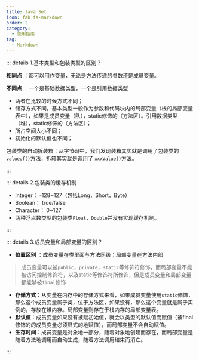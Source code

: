 ```yaml
---
title: Java Set
icon: fab fa-markdown
order: 2
category:
  - 使用指南
tag:
  - Markdown
---
```


::: details 1.基本类型和包装类型的区别？

**相同点** ：都可以用作变量，无论是方法传递的参数还是成员变量。

**不同点** ：一个是基础数据类型，一个是引用数据类型

- 两者在比较的时候方式不同；
- 储存方式不同，基本类型一般作为参数和代码块内的局部变量（栈的局部变量表中），如果是成员变量（队），static修饰的（方法区）。引用数据类型（堆），static修饰的（方法区）；
- 所占空间大小不同；
- 初始化的默认值也不同；

包装类的自动拆装箱：从字节码中，我们发现装箱其实就是调用了包装类的`valueof()`方法，拆箱其实就是调用了 `xxxValue()`方法。

:::

::: details 2.包装类的缓存机制

- Integer： -128~127（包括Long，Short，Byte）
- Boolean： true/false
- Character： 0~127
- 两种浮点数类型的包装类`Float`，`Double`并没有实现缓存机制。

:::

::: details 3.成员变量和局部变量的区别？

- **位置区别** ：成员变量在类里面与方法同级；局部变量在方法内部

> 成员变量可以被`public`，`private`，`static`等修饰符修饰，而局部变量不能被访问控制修饰符，以及static等修饰符所修饰，但是成员变量和局部变量都能够被`final`修饰

- **存储方式**：从变量在内存中的存储方式来看，如果成员变量使用`static`修饰，那么这个成员变量属于类，位于方法区，如果没有，那么这个变量就是属于实例的，存放在堆内存。局部变量则存在于栈内存的局部变量表。
- **默认值**：成员变量如果没有被赋初始值，就会以类型的默认值而赋值（被final修饰的的成员变量必须显式的地赋值），而局部变量不会自动赋值。
- **生存时间**：成员变量是对象地一部分，随着对象地创建而存在，而局部变量是随着方法地调用而自动生成，随着方法调用结束而消亡。

:::